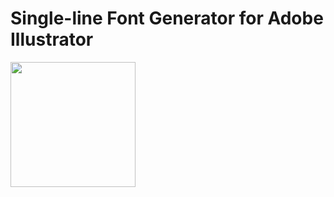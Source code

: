 # Single-line Font Generator for Adobe Illustrator
<img src="[v2205.png](https://user-images.githubusercontent.com/64333959/170783473-7c56c2c8-6d42-4f0b-b7b2-345f259f0cee.png)" width="200"/>
